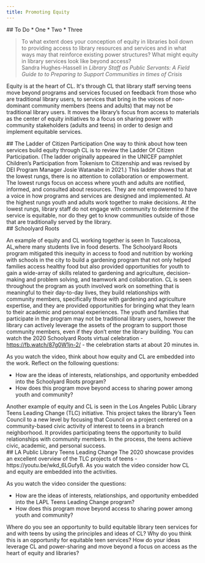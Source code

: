 ```yaml
---
title: Promoting Equity
---
```


<div class="tasks" markdown="1">
## To Do
* One
* Two
* Three
</div>
 
> To what extent does your conception of equity in libraries boil down to providing access to library resources and services and in what ways may that reinforce existing power structures? What might equity in library services look like beyond access?<br/>Sandra Hughes-Hassell in _Library Staff as Public Servants: A Field Guide to to Preparing to Support Communities in times of Crisis_

Equity is at the heart of CL. It's through CL that library staff serving teens move beyond programs and services focused on feedback from those who are traditional library users, to services that bring in the voices of non-dominant community members (teens and adults) that may not be traditional library users. It moves the library’s focus from access to materials as the center of equity initiatives to a focus on sharing power with community stakeholders (adults and teens) in order to design and implement equitable services. 


<div class="callout" markdown="1">
## The Ladder of Citizen Participation
One way to think about how teen services build equity through CL is to review the Ladder Of Citizen Participation.  (The ladder originally appeared in the UNICEF pamphlet Children’s Participation from Tokenism to Citizenship and was revised by DEI Program Manager Josie Watanabe in 2021.)  This ladder shows that at the lowest rungs, there is no attention to collaboration or empowerment. The lowest rungs focus on access where youth and adults are notified, informed, and consulted about resources. They are not empowered to have a voice in how programs and services are designed and implemented. At the highest rungs youth and adults work together to make decisions.  At the lowest rungs, library staff do not engage with community to determine if the service is equitable, nor do they get to know communities outside of those that are traditionally served by the library.
</div>

<div class="callout" markdown="1">
## Schoolyard Roots

An example of equity and CL working together is seen In Tuscaloosa, AL,where many students live in food deserts. The Schoolyard Roots program mitigated this inequity in access to food and nutrition by working with schools in the city to build a gardening program that not only helped families access healthy food but also provided opportunities for youth to gain a wide-array of skills related to gardening and agriculture, decision-making and problem solving, and teamwork and collaboration. CL is seen throughout the program as youth involved work on something that is meaningful to their day-to-day lives, they build relationships with community members, specifically those with gardening and agriculture expertise, and they are provided opportunities for bringing what they learn to their academic and personal experiences.  The youth and families that participate in the program may not be traditional library users, however the library can actively leverage the assets of the program to support those community members, even if they don’t enter the library building. 
You can watch the 2020 Schoolyard Roots virtual celebration - https://fb.watch/87g0W1jn-2/ - the celebration starts at about 20 minutes in.  

As you watch the video, think about how equity and CL are embedded into the work. Reflect on the following questions: 
* How are the ideas of interests, relationships, and opportunity embedded into the Schoolyard Roots program?
* How does this program move beyond access to sharing power among youth and community?

</div>
Another example of equity and CL is seen in the Los Angeles Public Library Teens Leading Change (TLC) initiative.  This project takes the library’s Teen Council to a new level by focusing that Council on a project centered on a community-based civic activity of interest to teens in a branch neighborhood. It provides participating teens the opportunity to build relationships with community members. In the process, the teens achieve civic, academic, and personal success. 


<div class="callout videos" markdown="1">
## LA Public Library Teens Leading Change
The 2020 showcase provides an excellent overview of the TLC projects of teens - https://youtu.be/wkd_6LGufy8.  As you watch the video consider how CL and equity are embedded into the activities. 

As you watch the video consider the questions:
* How are the ideas of interests, relationships, and opportunity embedded into the LAPL Teens Leading Change program?
* How does this program move beyond access to sharing power among youth and community?
</div>

Where do you see an opportunity to build equitable library teen services for and with teens by using the principles and ideas of CL?  Why do you think this is an opportunity for equitable teen services? How do your ideas leverage CL and power-sharing and move beyond a focus on access as the heart of equity and libraries?




